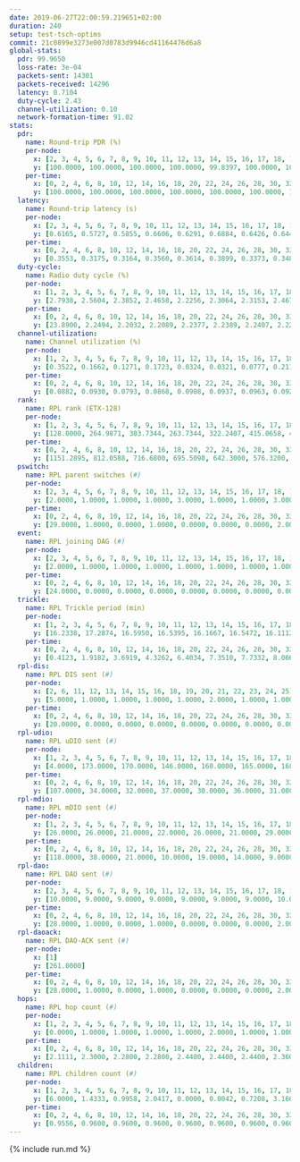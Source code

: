 ```yaml
---
date: 2019-06-27T22:00:59.219651+02:00
duration: 240
setup: test-tsch-optims
commit: 21c0899e3273e007d0783d9946cd41164476d6a8
global-stats:
  pdr: 99.9650
  loss-rate: 3e-04
  packets-sent: 14301
  packets-received: 14296
  latency: 0.7104
  duty-cycle: 2.43
  channel-utilization: 0.10
  network-formation-time: 91.02
stats:
  pdr:
    name: Round-trip PDR (%)
    per-node:
      x: [2, 3, 4, 5, 6, 7, 8, 9, 10, 11, 12, 13, 14, 15, 16, 17, 18, 19, 20, 21, 22, 23, 24, 25]
      y: [100.0000, 100.0000, 100.0000, 100.0000, 99.8397, 100.0000, 100.0000, 100.0000, 100.0000, 100.0000, 100.0000, 100.0000, 100.0000, 100.0000, 100.0000, 99.6564, 100.0000, 100.0000, 100.0000, 99.8405, 99.8405, 100.0000, 100.0000, 100.0000]
    per-time:
      x: [0, 2, 4, 6, 8, 10, 12, 14, 16, 18, 20, 22, 24, 26, 28, 30, 32, 34, 36, 38, 40, 42, 44, 46, 48, 50, 52, 54, 56, 58, 60, 62, 64, 66, 68, 70, 72, 74, 76, 78, 80, 82, 84, 86, 88, 90, 92, 94, 96, 98, 100, 102, 104, 106, 108, 110, 112, 114, 116, 118, 120, 122, 124, 126, 128, 130, 132, 134, 136, 138, 140, 142, 144, 146, 148, 150, 152, 154, 156, 158, 160, 162, 164, 166, 168, 170, 172, 174, 176, 178, 180, 182, 184, 186, 188, 190, 192, 194, 196, 198, 200, 202, 204, 206, 208, 210, 212, 214, 216, 218, 220, 222, 224, 226, 228, 230, 232, 234, 236, 238]
      y: [100.0000, 100.0000, 100.0000, 100.0000, 100.0000, 100.0000, 100.0000, 100.0000, 100.0000, 100.0000, 100.0000, 100.0000, 100.0000, 100.0000, 100.0000, 100.0000, 100.0000, 100.0000, 100.0000, 100.0000, 100.0000, 100.0000, 100.0000, 100.0000, 100.0000, 100.0000, 100.0000, 100.0000, 100.0000, 100.0000, 100.0000, 100.0000, 100.0000, 100.0000, 100.0000, 100.0000, 100.0000, 100.0000, 100.0000, 100.0000, 99.1667, 100.0000, 100.0000, 100.0000, 100.0000, 100.0000, 100.0000, 100.0000, 100.0000, 100.0000, 100.0000, 100.0000, 100.0000, 100.0000, 100.0000, 100.0000, 100.0000, 100.0000, 100.0000, 100.0000, 100.0000, 100.0000, 100.0000, 100.0000, 100.0000, 100.0000, 100.0000, 100.0000, 100.0000, 100.0000, 100.0000, 100.0000, 100.0000, 100.0000, 100.0000, 100.0000, 100.0000, 100.0000, 100.0000, 100.0000, 100.0000, 100.0000, 100.0000, 100.0000, 100.0000, 100.0000, 100.0000, 100.0000, 100.0000, 100.0000, 100.0000, 100.0000, 100.0000, 100.0000, 100.0000, 100.0000, 100.0000, 100.0000, 100.0000, 100.0000, 100.0000, 100.0000, 100.0000, 100.0000, 100.0000, 100.0000, 100.0000, 100.0000, 100.0000, 100.0000, 100.0000, 100.0000, 100.0000, 100.0000, 100.0000, 96.6667, 100.0000, 100.0000, 100.0000, 100.0000]
  latency:
    name: Round-trip latency (s)
    per-node:
      x: [2, 3, 4, 5, 6, 7, 8, 9, 10, 11, 12, 13, 14, 15, 16, 17, 18, 19, 20, 21, 22, 23, 24, 25]
      y: [0.6165, 0.5727, 0.5855, 0.6606, 0.6291, 0.6884, 0.6426, 0.6444, 0.5876, 0.6713, 0.6403, 0.6185, 0.7241, 0.7726, 0.6519, 0.6950, 0.7539, 0.6776, 0.8083, 0.8322, 0.8083, 0.9365, 0.9251, 0.8905]
    per-time:
      x: [0, 2, 4, 6, 8, 10, 12, 14, 16, 18, 20, 22, 24, 26, 28, 30, 32, 34, 36, 38, 40, 42, 44, 46, 48, 50, 52, 54, 56, 58, 60, 62, 64, 66, 68, 70, 72, 74, 76, 78, 80, 82, 84, 86, 88, 90, 92, 94, 96, 98, 100, 102, 104, 106, 108, 110, 112, 114, 116, 118, 120, 122, 124, 126, 128, 130, 132, 134, 136, 138, 140, 142, 144, 146, 148, 150, 152, 154, 156, 158, 160, 162, 164, 166, 168, 170, 172, 174, 176, 178, 180, 182, 184, 186, 188, 190, 192, 194, 196, 198, 200, 202, 204, 206, 208, 210, 212, 214, 216, 218, 220, 222, 224, 226, 228, 230, 232, 234, 236, 238]
      y: [0.3553, 0.3175, 0.3164, 0.3560, 0.3614, 0.3899, 0.3373, 0.3481, 0.3673, 0.3439, 0.3396, 0.3629, 0.3451, 0.3282, 0.3138, 0.3191, 0.3130, 0.3006, 0.3227, 0.3044, 0.3323, 0.3176, 0.3221, 0.3125, 0.3219, 0.3321, 0.3253, 0.3617, 0.3169, 0.3319, 0.3255, 0.3422, 0.3112, 0.3461, 0.3346, 0.3445, 0.3376, 0.3301, 0.3373, 0.3317, 0.3945, 0.3906, 0.3657, 0.4148, 0.3724, 0.3356, 0.3286, 0.3553, 0.3477, 0.3463, 0.4021, 0.3680, 0.3956, 0.4349, 0.4905, 0.3742, 0.3815, 0.3586, 0.3303, 0.5185, 0.6205, 0.5433, 0.4004, 0.3512, 0.4104, 0.7926, 0.9787, 0.7186, 0.5616, 0.5055, 0.4117, 0.8366, 1.2933, 1.0903, 0.8695, 0.5978, 0.6266, 0.8037, 1.2763, 1.2599, 1.2485, 0.9434, 0.7614, 0.8994, 1.2711, 1.2946, 1.3019, 1.2760, 1.1084, 1.1056, 1.3020, 1.3142, 1.2663, 1.2712, 1.2903, 1.2293, 1.2500, 1.2668, 1.2798, 1.2963, 1.2765, 1.3139, 1.2746, 1.3002, 1.2801, 1.3082, 1.3168, 1.2708, 1.3026, 1.2746, 1.2822, 1.2434, 1.2891, 1.3103, 1.2984, 1.2883, 1.2820, 1.2706, 1.2904, 1.2752]
  duty-cycle:
    name: Radio duty cycle (%)
    per-node:
      x: [1, 2, 3, 4, 5, 6, 7, 8, 9, 10, 11, 12, 13, 14, 15, 16, 17, 18, 19, 20, 21, 22, 23, 24, 25]
      y: [2.7938, 2.5604, 2.3852, 2.4658, 2.2256, 2.3064, 2.3153, 2.4679, 2.2148, 2.1696, 2.2211, 2.2445, 2.5953, 2.4308, 2.3512, 2.4378, 2.3566, 2.4585, 2.5012, 2.4293, 2.3496, 2.4791, 2.3413, 2.4502, 2.3958]
    per-time:
      x: [0, 2, 4, 6, 8, 10, 12, 14, 16, 18, 20, 22, 24, 26, 28, 30, 32, 34, 36, 38, 40, 42, 44, 46, 48, 50, 52, 54, 56, 58, 60, 62, 64, 66, 68, 70, 72, 74, 76, 78, 80, 82, 84, 86, 88, 90, 92, 94, 96, 98, 100, 102, 104, 106, 108, 110, 112, 114, 116, 118, 120, 122, 124, 126, 128, 130, 132, 134, 136, 138, 140, 142, 144, 146, 148, 150, 152, 154, 156, 158, 160, 162, 164, 166, 168, 170, 172, 174, 176, 178, 180, 182, 184, 186, 188, 190, 192, 194, 196, 198, 200, 202, 204, 206, 208, 210, 212, 214, 216, 218, 220, 222, 224, 226, 228, 230, 232, 234, 236, 238]
      y: [23.8900, 2.2494, 2.2032, 2.2089, 2.2377, 2.2389, 2.2407, 2.2272, 2.2134, 2.2157, 2.2114, 2.2090, 2.2285, 2.2107, 2.2355, 2.1904, 2.1892, 2.1812, 2.2009, 2.2091, 2.1707, 2.1907, 2.1882, 2.1831, 2.1757, 2.2151, 2.1717, 2.1936, 2.2065, 2.1856, 2.1985, 2.1781, 2.2021, 2.1946, 2.1963, 2.1950, 2.2067, 2.1849, 2.1957, 2.2020, 2.1813, 2.2247, 2.2161, 2.2078, 2.2145, 2.1881, 2.1867, 2.1888, 2.1932, 2.1993, 2.2067, 2.1984, 2.1946, 2.1973, 2.2011, 2.1853, 2.2011, 2.2604, 2.2048, 2.1888, 2.2327, 2.1977, 2.2125, 2.2040, 2.1926, 2.2024, 2.2306, 2.1772, 2.2074, 2.2244, 2.1961, 2.2223, 2.2040, 2.2105, 2.2167, 2.2058, 2.1964, 2.1917, 2.2007, 2.2090, 2.1972, 2.1989, 2.2039, 2.1868, 2.2039, 2.2118, 2.2398, 2.2231, 2.1999, 2.2184, 2.2229, 2.2089, 2.2238, 2.1900, 2.2085, 2.2092, 2.1962, 2.1695, 2.2132, 2.2325, 2.2274, 2.2010, 2.2110, 2.2109, 2.2071, 2.1986, 2.2060, 2.2098, 2.2232, 2.2233, 2.2090, 2.2062, 2.5427, 2.5254, 2.5272, 2.6334, 2.4379, 2.2436, 2.2034, 2.2103]
  channel-utilization:
    name: Channel utilization (%)
    per-node:
      x: [1, 2, 3, 4, 5, 6, 7, 8, 9, 10, 11, 12, 13, 14, 15, 16, 17, 18, 19, 20, 21, 22, 23, 24, 25]
      y: [0.3522, 0.1662, 0.1271, 0.1723, 0.0324, 0.0321, 0.0777, 0.2116, 0.0376, 0.0319, 0.0321, 0.0373, 0.1560, 0.1175, 0.0782, 0.0915, 0.0486, 0.1082, 0.0827, 0.0507, 0.0407, 0.0398, 0.0336, 0.0319, 0.0330]
    per-time:
      x: [0, 2, 4, 6, 8, 10, 12, 14, 16, 18, 20, 22, 24, 26, 28, 30, 32, 34, 36, 38, 40, 42, 44, 46, 48, 50, 52, 54, 56, 58, 60, 62, 64, 66, 68, 70, 72, 74, 76, 78, 80, 82, 84, 86, 88, 90, 92, 94, 96, 98, 100, 102, 104, 106, 108, 110, 112, 114, 116, 118, 120, 122, 124, 126, 128, 130, 132, 134, 136, 138, 140, 142, 144, 146, 148, 150, 152, 154, 156, 158, 160, 162, 164, 166, 168, 170, 172, 174, 176, 178, 180, 182, 184, 186, 188, 190, 192, 194, 196, 198, 200, 202, 204, 206, 208, 210, 212, 214, 216, 218, 220, 222, 224, 226, 228, 230, 232, 234, 236, 238]
      y: [0.0882, 0.0930, 0.0793, 0.0868, 0.0908, 0.0937, 0.0963, 0.0926, 0.0856, 0.0896, 0.0919, 0.0868, 0.0889, 0.0897, 0.0978, 0.0820, 0.0841, 0.0800, 0.0831, 0.0927, 0.0817, 0.0845, 0.0842, 0.0822, 0.0810, 0.0889, 0.0815, 0.0854, 0.0922, 0.0857, 0.0843, 0.0801, 0.0906, 0.0834, 0.0839, 0.0850, 0.0927, 0.0810, 0.0874, 0.0898, 0.0813, 0.0961, 0.0968, 0.0913, 0.0955, 0.0871, 0.0837, 0.0829, 0.0844, 0.0877, 0.0876, 0.0863, 0.0853, 0.0865, 0.0871, 0.0827, 0.0869, 0.1026, 0.0860, 0.0816, 0.0932, 0.0825, 0.0889, 0.0855, 0.0835, 0.0850, 0.0929, 0.0777, 0.0863, 0.0906, 0.0832, 0.0906, 0.0849, 0.0874, 0.0878, 0.0860, 0.0843, 0.0808, 0.0836, 0.0872, 0.0826, 0.0843, 0.0862, 0.0800, 0.0852, 0.0876, 0.0947, 0.0911, 0.0842, 0.0898, 0.0909, 0.0880, 0.0926, 0.0810, 0.0855, 0.0854, 0.0830, 0.0747, 0.0889, 0.0936, 0.0935, 0.0843, 0.0881, 0.0874, 0.0861, 0.0855, 0.0875, 0.0887, 0.0917, 0.0909, 0.0854, 0.0862, 0.1788, 0.1523, 0.1397, 0.2031, 0.0913, 0.0935, 0.0831, 0.0859]
  rank:
    name: RPL rank (ETX-128)
    per-node:
      x: [1, 2, 3, 4, 5, 6, 7, 8, 9, 10, 11, 12, 13, 14, 15, 16, 17, 18, 19, 20, 21, 22, 23, 24, 25]
      y: [128.0000, 264.9871, 303.7344, 263.7344, 322.2407, 415.0658, 404.0996, 298.5062, 447.3745, 444.0453, 466.1951, 476.2428, 459.3551, 454.5331, 503.9020, 567.1255, 602.0653, 653.9032, 690.9388, 756.7480, 792.9960, 799.6587, 851.6260, 842.9797, 831.8211]
    per-time:
      x: [0, 2, 4, 6, 8, 10, 12, 14, 16, 18, 20, 22, 24, 26, 28, 30, 32, 34, 36, 38, 40, 42, 44, 46, 48, 50, 52, 54, 56, 58, 60, 62, 64, 66, 68, 70, 72, 74, 76, 78, 80, 82, 84, 86, 88, 90, 92, 94, 96, 98, 100, 102, 104, 106, 108, 110, 112, 114, 116, 118, 120, 122, 124, 126, 128, 130, 132, 134, 136, 138, 140, 142, 144, 146, 148, 150, 152, 154, 156, 158, 160, 162, 164, 166, 168, 170, 172, 174, 176, 178, 180, 182, 184, 186, 188, 190, 192, 194, 196, 198, 200, 202, 204, 206, 208, 210, 212, 214, 216, 218, 220, 222, 224, 226, 228, 230, 232, 234, 236, 238, 240]
      y: [1151.2895, 812.0588, 716.6800, 695.5098, 642.3000, 576.3200, 577.2600, 572.3462, 556.6600, 559.2549, 563.9216, 543.5400, 546.7255, 530.8200, 582.0000, 574.2549, 568.5600, 588.3200, 571.8113, 525.0577, 524.6800, 535.7800, 523.6667, 507.6200, 518.5800, 519.6346, 503.7600, 498.3600, 515.4000, 520.0385, 498.2885, 483.3000, 478.1200, 477.5000, 483.9200, 480.3400, 483.5686, 495.3800, 519.5490, 537.4706, 549.9231, 591.2000, 586.5192, 564.3725, 552.1961, 543.6538, 533.9245, 527.9400, 527.3600, 535.2500, 518.7600, 500.4118, 497.3600, 508.1400, 493.4314, 493.8235, 495.3137, 497.9811, 512.7800, 506.2000, 499.4000, 498.2745, 494.6600, 499.4423, 480.7400, 489.5000, 495.2115, 479.5000, 471.4000, 476.4800, 484.4314, 493.5600, 485.3000, 492.8800, 506.2264, 489.9400, 485.3800, 479.0800, 483.4400, 476.4706, 474.9412, 480.7200, 482.1569, 483.6600, 498.1961, 489.8000, 496.8077, 486.6078, 478.3000, 486.2353, 479.7059, 476.9608, 481.4510, 468.2000, 466.6400, 472.1176, 460.9400, 463.5000, 477.2200, 482.0000, 480.5000, 485.6923, 477.6200, 502.2941, 519.3200, 519.3137, 526.8200, 533.1961, 544.7963, 530.5385, 508.6604, 507.8400, 444.0149, 301.4083, 278.0495, 278.3002, 412.4615, 499.9020, 498.4600, 507.3077, null]
  pswitch:
    name: RPL parent switches (#)
    per-node:
      x: [2, 3, 4, 5, 6, 7, 8, 9, 10, 11, 12, 13, 14, 15, 16, 17, 18, 19, 20, 21, 22, 23, 24, 25]
      y: [2.0000, 1.0000, 1.0000, 1.0000, 3.0000, 1.0000, 1.0000, 3.0000, 3.0000, 6.0000, 3.0000, 5.0000, 2.0000, 5.0000, 7.0000, 5.0000, 8.0000, 5.0000, 10.0000, 13.0000, 12.0000, 7.0000, 7.0000, 7.0000]
    per-time:
      x: [0, 2, 4, 6, 8, 10, 12, 14, 16, 18, 20, 22, 24, 26, 28, 30, 32, 34, 36, 38, 40, 42, 44, 46, 48, 50, 52, 54, 56, 58, 60, 62, 64, 66, 68, 70, 72, 74, 76, 78, 80, 82, 84, 86, 88, 90, 92, 94, 96, 98, 100, 102, 104, 106, 108, 110, 112, 114, 116, 118, 120, 122, 124, 126, 128, 130, 132, 134, 136, 138, 140, 142, 144, 146, 148, 150, 152, 154, 156, 158, 160, 162, 164, 166, 168, 170, 172, 174, 176, 178, 180, 182, 184, 186, 188, 190, 192, 194, 196, 198, 200, 202, 204, 206, 208, 210, 212, 214, 216, 218, 220, 222, 224, 226, 228, 230, 232, 234, 236, 238, 240]
      y: [29.0000, 1.0000, 0.0000, 1.0000, 0.0000, 0.0000, 0.0000, 2.0000, 0.0000, 1.0000, 1.0000, 0.0000, 1.0000, 0.0000, 1.0000, 1.0000, 0.0000, 0.0000, 3.0000, 2.0000, 0.0000, 0.0000, 1.0000, 0.0000, 0.0000, 2.0000, 0.0000, 0.0000, 0.0000, 2.0000, 2.0000, 0.0000, 0.0000, 0.0000, 0.0000, 0.0000, 1.0000, 0.0000, 1.0000, 1.0000, 2.0000, 0.0000, 2.0000, 1.0000, 1.0000, 2.0000, 3.0000, 0.0000, 0.0000, 2.0000, 0.0000, 1.0000, 0.0000, 0.0000, 1.0000, 1.0000, 1.0000, 3.0000, 0.0000, 0.0000, 0.0000, 1.0000, 0.0000, 2.0000, 0.0000, 0.0000, 2.0000, 0.0000, 0.0000, 0.0000, 1.0000, 0.0000, 0.0000, 0.0000, 3.0000, 0.0000, 0.0000, 0.0000, 0.0000, 1.0000, 1.0000, 0.0000, 1.0000, 0.0000, 1.0000, 0.0000, 2.0000, 1.0000, 0.0000, 1.0000, 1.0000, 1.0000, 1.0000, 0.0000, 0.0000, 1.0000, 0.0000, 0.0000, 0.0000, 3.0000, 0.0000, 2.0000, 0.0000, 1.0000, 0.0000, 1.0000, 0.0000, 1.0000, 4.0000, 2.0000, 3.0000, 0.0000, 0.0000, 0.0000, 0.0000, 2.0000, 2.0000, 1.0000, 0.0000, 2.0000, 0.0000]
  event:
    name: RPL joining DAG (#)
    per-node:
      x: [2, 3, 4, 5, 6, 7, 8, 9, 10, 11, 12, 13, 14, 15, 16, 17, 18, 19, 20, 21, 22, 23, 24, 25]
      y: [2.0000, 1.0000, 1.0000, 1.0000, 1.0000, 1.0000, 1.0000, 1.0000, 1.0000, 1.0000, 1.0000, 1.0000, 1.0000, 1.0000, 1.0000, 1.0000, 1.0000, 1.0000, 1.0000, 1.0000, 1.0000, 1.0000, 1.0000, 1.0000]
    per-time:
      x: [0, 2, 4, 6, 8, 10, 12, 14, 16, 18, 20, 22, 24, 26, 28, 30, 32, 34, 36, 38, 40, 42, 44, 46, 48, 50, 52, 54, 56, 58, 60, 62, 64, 66, 68, 70, 72, 74, 76, 78, 80, 82, 84, 86, 88, 90, 92, 94, 96, 98, 100, 102, 104, 106, 108, 110, 112, 114, 116, 118, 120, 122, 124, 126, 128, 130, 132, 134, 136, 138, 140, 142, 144, 146, 148, 150, 152, 154, 156, 158, 160, 162, 164, 166, 168, 170, 172, 174, 176, 178, 180, 182, 184, 186, 188, 190, 192, 194, 196, 198, 200, 202, 204, 206, 208, 210, 212, 214, 216, 218, 220, 222, 224, 226, 228, 230, 232]
      y: [24.0000, 0.0000, 0.0000, 0.0000, 0.0000, 0.0000, 0.0000, 0.0000, 0.0000, 0.0000, 0.0000, 0.0000, 0.0000, 0.0000, 0.0000, 0.0000, 0.0000, 0.0000, 0.0000, 0.0000, 0.0000, 0.0000, 0.0000, 0.0000, 0.0000, 0.0000, 0.0000, 0.0000, 0.0000, 0.0000, 0.0000, 0.0000, 0.0000, 0.0000, 0.0000, 0.0000, 0.0000, 0.0000, 0.0000, 0.0000, 0.0000, 0.0000, 0.0000, 0.0000, 0.0000, 0.0000, 0.0000, 0.0000, 0.0000, 0.0000, 0.0000, 0.0000, 0.0000, 0.0000, 0.0000, 0.0000, 0.0000, 0.0000, 0.0000, 0.0000, 0.0000, 0.0000, 0.0000, 0.0000, 0.0000, 0.0000, 0.0000, 0.0000, 0.0000, 0.0000, 0.0000, 0.0000, 0.0000, 0.0000, 0.0000, 0.0000, 0.0000, 0.0000, 0.0000, 0.0000, 0.0000, 0.0000, 0.0000, 0.0000, 0.0000, 0.0000, 0.0000, 0.0000, 0.0000, 0.0000, 0.0000, 0.0000, 0.0000, 0.0000, 0.0000, 0.0000, 0.0000, 0.0000, 0.0000, 0.0000, 0.0000, 0.0000, 0.0000, 0.0000, 0.0000, 0.0000, 0.0000, 0.0000, 0.0000, 0.0000, 0.0000, 0.0000, 0.0000, 0.0000, 0.0000, 0.0000, 1.0000]
  trickle:
    name: RPL Trickle period (min)
    per-node:
      x: [1, 2, 3, 4, 5, 6, 7, 8, 9, 10, 11, 12, 13, 14, 15, 16, 17, 18, 19, 20, 21, 22, 23, 24, 25]
      y: [16.2338, 17.2874, 16.5950, 16.5395, 16.1667, 16.5472, 16.1112, 16.1112, 16.5472, 16.0865, 16.5586, 16.1135, 16.1246, 16.4619, 16.0555, 16.0930, 16.5459, 15.7735, 16.4676, 16.0044, 16.5680, 16.0578, 16.0690, 16.0868, 16.6129]
    per-time:
      x: [0, 2, 4, 6, 8, 10, 12, 14, 16, 18, 20, 22, 24, 26, 28, 30, 32, 34, 36, 38, 40, 42, 44, 46, 48, 50, 52, 54, 56, 58, 60, 62, 64, 66, 68, 70, 72, 74, 76, 78, 80, 82, 84, 86, 88, 90, 92, 94, 96, 98, 100, 102, 104, 106, 108, 110, 112, 114, 116, 118, 120, 122, 124, 126, 128, 130, 132, 134, 136, 138, 140, 142, 144, 146, 148, 150, 152, 154, 156, 158, 160, 162, 164, 166, 168, 170, 172, 174, 176, 178, 180, 182, 184, 186, 188, 190, 192, 194, 196, 198, 200, 202, 204, 206, 208, 210, 212, 214, 216, 218, 220, 222, 224, 226, 228, 230, 232, 234, 236, 238, 240]
      y: [0.4123, 1.9182, 3.6919, 4.3262, 6.4034, 7.3510, 7.7332, 8.0660, 8.8255, 15.5916, 15.9342, 16.0782, 16.1056, 16.9520, 17.4763, 17.4763, 17.4763, 17.4763, 17.4763, 17.4763, 17.4763, 17.4763, 17.4763, 17.4763, 17.4763, 17.4763, 17.4763, 17.4763, 17.4763, 17.4763, 17.4763, 17.4763, 17.4763, 17.4763, 17.4763, 17.4763, 17.4763, 17.4763, 17.4763, 17.4763, 17.4763, 17.4763, 17.4763, 17.4763, 17.4763, 17.4763, 17.4763, 17.4763, 17.4763, 17.4763, 17.4763, 17.4763, 17.4763, 17.4763, 17.4763, 17.4763, 17.4763, 17.4763, 17.4763, 17.4763, 17.4763, 17.4763, 17.4763, 17.4763, 17.4763, 17.4763, 17.4763, 17.4763, 17.4763, 17.4763, 17.4763, 17.4763, 17.4763, 17.4763, 17.4763, 17.4763, 17.4763, 17.4763, 17.4763, 17.4763, 17.4763, 17.4763, 17.4763, 17.4763, 17.4763, 17.4763, 17.4763, 17.4763, 17.4763, 17.4763, 17.4763, 17.4763, 17.4763, 17.4763, 17.4763, 17.4763, 17.4763, 17.4763, 17.4763, 17.4763, 17.4763, 17.4763, 17.4763, 17.4763, 17.4763, 17.4763, 17.4763, 17.4763, 17.4763, 17.4763, 17.4763, 17.4763, 17.4763, 17.4763, 17.4763, 17.4763, 14.8620, 10.6442, 11.2285, 11.9309, null]
  rpl-dis:
    name: RPL DIS sent (#)
    per-node:
      x: [2, 6, 11, 12, 13, 14, 15, 16, 18, 19, 20, 21, 22, 23, 24, 25]
      y: [5.0000, 1.0000, 1.0000, 1.0000, 1.0000, 2.0000, 1.0000, 1.0000, 1.0000, 2.0000, 1.0000, 1.0000, 1.0000, 2.0000, 2.0000, 2.0000]
    per-time:
      x: [0, 2, 4, 6, 8, 10, 12, 14, 16, 18, 20, 22, 24, 26, 28, 30, 32, 34, 36, 38, 40, 42, 44, 46, 48, 50, 52, 54, 56, 58, 60, 62, 64, 66, 68, 70, 72, 74, 76, 78, 80, 82, 84, 86, 88, 90, 92, 94, 96, 98, 100, 102, 104, 106, 108, 110, 112, 114, 116, 118, 120, 122, 124, 126, 128, 130, 132, 134, 136, 138, 140, 142, 144, 146, 148, 150, 152, 154, 156, 158, 160, 162, 164, 166, 168, 170, 172, 174, 176, 178, 180, 182, 184, 186, 188, 190, 192, 194, 196, 198, 200, 202, 204, 206, 208, 210, 212, 214, 216, 218, 220, 222, 224, 226, 228, 230, 232]
      y: [20.0000, 0.0000, 0.0000, 0.0000, 0.0000, 0.0000, 0.0000, 0.0000, 0.0000, 0.0000, 0.0000, 0.0000, 0.0000, 0.0000, 0.0000, 0.0000, 0.0000, 0.0000, 0.0000, 0.0000, 0.0000, 0.0000, 0.0000, 0.0000, 0.0000, 0.0000, 0.0000, 0.0000, 0.0000, 0.0000, 0.0000, 0.0000, 0.0000, 0.0000, 0.0000, 0.0000, 0.0000, 0.0000, 0.0000, 0.0000, 0.0000, 0.0000, 0.0000, 0.0000, 0.0000, 0.0000, 0.0000, 0.0000, 0.0000, 0.0000, 0.0000, 0.0000, 0.0000, 0.0000, 0.0000, 0.0000, 0.0000, 0.0000, 0.0000, 0.0000, 0.0000, 0.0000, 0.0000, 0.0000, 0.0000, 0.0000, 0.0000, 0.0000, 0.0000, 0.0000, 0.0000, 0.0000, 0.0000, 0.0000, 0.0000, 0.0000, 0.0000, 0.0000, 0.0000, 0.0000, 0.0000, 0.0000, 0.0000, 0.0000, 0.0000, 0.0000, 0.0000, 0.0000, 0.0000, 0.0000, 0.0000, 0.0000, 0.0000, 0.0000, 0.0000, 0.0000, 0.0000, 0.0000, 0.0000, 0.0000, 0.0000, 0.0000, 0.0000, 0.0000, 0.0000, 0.0000, 0.0000, 0.0000, 0.0000, 0.0000, 0.0000, 0.0000, 0.0000, 1.0000, 2.0000, 1.0000, 1.0000]
  rpl-udio:
    name: RPL uDIO sent (#)
    per-node:
      x: [1, 2, 3, 4, 5, 6, 7, 8, 9, 10, 11, 12, 13, 14, 15, 16, 17, 18, 19, 20, 21, 22, 23, 24, 25]
      y: [4.0000, 173.0000, 170.0000, 146.0000, 160.0000, 165.0000, 168.0000, 147.0000, 170.0000, 167.0000, 168.0000, 166.0000, 168.0000, 168.0000, 172.0000, 169.0000, 174.0000, 151.0000, 163.0000, 173.0000, 177.0000, 164.0000, 170.0000, 167.0000, 167.0000]
    per-time:
      x: [0, 2, 4, 6, 8, 10, 12, 14, 16, 18, 20, 22, 24, 26, 28, 30, 32, 34, 36, 38, 40, 42, 44, 46, 48, 50, 52, 54, 56, 58, 60, 62, 64, 66, 68, 70, 72, 74, 76, 78, 80, 82, 84, 86, 88, 90, 92, 94, 96, 98, 100, 102, 104, 106, 108, 110, 112, 114, 116, 118, 120, 122, 124, 126, 128, 130, 132, 134, 136, 138, 140, 142, 144, 146, 148, 150, 152, 154, 156, 158, 160, 162, 164, 166, 168, 170, 172, 174, 176, 178, 180, 182, 184, 186, 188, 190, 192, 194, 196, 198, 200, 202, 204, 206, 208, 210, 212, 214, 216, 218, 220, 222, 224, 226, 228, 230, 232, 234, 236, 238, 240]
      y: [107.0000, 34.0000, 32.0000, 37.0000, 30.0000, 36.0000, 31.0000, 33.0000, 38.0000, 33.0000, 33.0000, 31.0000, 33.0000, 32.0000, 39.0000, 30.0000, 33.0000, 34.0000, 33.0000, 32.0000, 35.0000, 30.0000, 32.0000, 31.0000, 33.0000, 33.0000, 36.0000, 34.0000, 30.0000, 41.0000, 36.0000, 33.0000, 34.0000, 31.0000, 32.0000, 32.0000, 35.0000, 26.0000, 34.0000, 41.0000, 36.0000, 34.0000, 31.0000, 27.0000, 29.0000, 32.0000, 35.0000, 32.0000, 32.0000, 36.0000, 29.0000, 29.0000, 29.0000, 33.0000, 33.0000, 30.0000, 34.0000, 32.0000, 29.0000, 29.0000, 35.0000, 29.0000, 37.0000, 27.0000, 30.0000, 30.0000, 29.0000, 32.0000, 31.0000, 35.0000, 31.0000, 33.0000, 32.0000, 30.0000, 31.0000, 31.0000, 35.0000, 27.0000, 33.0000, 31.0000, 31.0000, 30.0000, 37.0000, 28.0000, 35.0000, 30.0000, 34.0000, 34.0000, 34.0000, 28.0000, 34.0000, 35.0000, 29.0000, 33.0000, 32.0000, 31.0000, 30.0000, 27.0000, 36.0000, 29.0000, 33.0000, 34.0000, 31.0000, 37.0000, 27.0000, 39.0000, 36.0000, 33.0000, 41.0000, 27.0000, 30.0000, 34.0000, 34.0000, 40.0000, 35.0000, 37.0000, 34.0000, 30.0000, 35.0000, 33.0000, 0.0000]
  rpl-mdio:
    name: RPL mDIO sent (#)
    per-node:
      x: [1, 2, 3, 4, 5, 6, 7, 8, 9, 10, 11, 12, 13, 14, 15, 16, 17, 18, 19, 20, 21, 22, 23, 24, 25]
      y: [26.0000, 26.0000, 21.0000, 22.0000, 26.0000, 21.0000, 29.0000, 28.0000, 20.0000, 28.0000, 20.0000, 28.0000, 27.0000, 20.0000, 26.0000, 28.0000, 20.0000, 34.0000, 23.0000, 29.0000, 21.0000, 28.0000, 27.0000, 27.0000, 20.0000]
    per-time:
      x: [0, 2, 4, 6, 8, 10, 12, 14, 16, 18, 20, 22, 24, 26, 28, 30, 32, 34, 36, 38, 40, 42, 44, 46, 48, 50, 52, 54, 56, 58, 60, 62, 64, 66, 68, 70, 72, 74, 76, 78, 80, 82, 84, 86, 88, 90, 92, 94, 96, 98, 100, 102, 104, 106, 108, 110, 112, 114, 116, 118, 120, 122, 124, 126, 128, 130, 132, 134, 136, 138, 140, 142, 144, 146, 148, 150, 152, 154, 156, 158, 160, 162, 164, 166, 168, 170, 172, 174, 176, 178, 180, 182, 184, 186, 188, 190, 192, 194, 196, 198, 200, 202, 204, 206, 208, 210, 212, 214, 216, 218, 220, 222, 224, 226, 228, 230, 232, 234, 236, 238]
      y: [118.0000, 38.0000, 21.0000, 10.0000, 19.0000, 14.0000, 9.0000, 12.0000, 9.0000, 1.0000, 1.0000, 1.0000, 2.0000, 4.0000, 4.0000, 4.0000, 5.0000, 5.0000, 1.0000, 0.0000, 2.0000, 1.0000, 2.0000, 4.0000, 4.0000, 11.0000, 0.0000, 1.0000, 2.0000, 0.0000, 2.0000, 4.0000, 4.0000, 6.0000, 6.0000, 0.0000, 1.0000, 1.0000, 1.0000, 2.0000, 4.0000, 5.0000, 6.0000, 4.0000, 2.0000, 1.0000, 1.0000, 0.0000, 2.0000, 4.0000, 9.0000, 5.0000, 3.0000, 2.0000, 0.0000, 0.0000, 1.0000, 2.0000, 6.0000, 1.0000, 8.0000, 4.0000, 1.0000, 2.0000, 0.0000, 4.0000, 3.0000, 2.0000, 3.0000, 9.0000, 3.0000, 0.0000, 2.0000, 0.0000, 5.0000, 3.0000, 2.0000, 2.0000, 8.0000, 2.0000, 0.0000, 2.0000, 1.0000, 2.0000, 4.0000, 3.0000, 7.0000, 5.0000, 0.0000, 1.0000, 0.0000, 3.0000, 2.0000, 2.0000, 7.0000, 8.0000, 2.0000, 1.0000, 1.0000, 1.0000, 3.0000, 3.0000, 4.0000, 6.0000, 6.0000, 0.0000, 0.0000, 1.0000, 3.0000, 3.0000, 7.0000, 3.0000, 3.0000, 5.0000, 1.0000, 1.0000, 36.0000, 21.0000, 12.0000, 2.0000]
  rpl-dao:
    name: RPL DAO sent (#)
    per-node:
      x: [2, 3, 4, 5, 6, 7, 8, 9, 10, 11, 12, 13, 14, 15, 16, 17, 18, 19, 20, 21, 22, 23, 24, 25]
      y: [10.0000, 9.0000, 9.0000, 9.0000, 9.0000, 9.0000, 9.0000, 10.0000, 10.0000, 11.0000, 10.0000, 11.0000, 10.0000, 11.0000, 12.0000, 11.0000, 13.0000, 11.0000, 12.0000, 16.0000, 15.0000, 11.0000, 12.0000, 11.0000]
    per-time:
      x: [0, 2, 4, 6, 8, 10, 12, 14, 16, 18, 20, 22, 24, 26, 28, 30, 32, 34, 36, 38, 40, 42, 44, 46, 48, 50, 52, 54, 56, 58, 60, 62, 64, 66, 68, 70, 72, 74, 76, 78, 80, 82, 84, 86, 88, 90, 92, 94, 96, 98, 100, 102, 104, 106, 108, 110, 112, 114, 116, 118, 120, 122, 124, 126, 128, 130, 132, 134, 136, 138, 140, 142, 144, 146, 148, 150, 152, 154, 156, 158, 160, 162, 164, 166, 168, 170, 172, 174, 176, 178, 180, 182, 184, 186, 188, 190, 192, 194, 196, 198, 200, 202, 204, 206, 208, 210, 212, 214, 216, 218, 220, 222, 224, 226, 228, 230, 232, 234, 236, 238, 240]
      y: [28.0000, 1.0000, 0.0000, 1.0000, 0.0000, 0.0000, 0.0000, 2.0000, 0.0000, 1.0000, 1.0000, 0.0000, 1.0000, 0.0000, 17.0000, 1.0000, 1.0000, 0.0000, 3.0000, 2.0000, 0.0000, 2.0000, 1.0000, 1.0000, 0.0000, 3.0000, 1.0000, 0.0000, 12.0000, 3.0000, 2.0000, 0.0000, 0.0000, 1.0000, 0.0000, 2.0000, 2.0000, 0.0000, 1.0000, 2.0000, 2.0000, 1.0000, 9.0000, 5.0000, 2.0000, 1.0000, 3.0000, 1.0000, 0.0000, 2.0000, 1.0000, 2.0000, 0.0000, 0.0000, 1.0000, 2.0000, 5.0000, 11.0000, 1.0000, 0.0000, 2.0000, 1.0000, 1.0000, 2.0000, 0.0000, 1.0000, 3.0000, 0.0000, 1.0000, 1.0000, 2.0000, 11.0000, 1.0000, 1.0000, 5.0000, 0.0000, 0.0000, 0.0000, 0.0000, 2.0000, 2.0000, 0.0000, 2.0000, 1.0000, 2.0000, 10.0000, 3.0000, 2.0000, 2.0000, 2.0000, 1.0000, 1.0000, 1.0000, 0.0000, 1.0000, 1.0000, 1.0000, 1.0000, 1.0000, 8.0000, 6.0000, 3.0000, 1.0000, 3.0000, 1.0000, 1.0000, 0.0000, 1.0000, 4.0000, 2.0000, 3.0000, 0.0000, 1.0000, 4.0000, 4.0000, 3.0000, 4.0000, 1.0000, 0.0000, 2.0000, 0.0000]
  rpl-daoack:
    name: RPL DAO-ACK sent (#)
    per-node:
      x: [1]
      y: [261.0000]
    per-time:
      x: [0, 2, 4, 6, 8, 10, 12, 14, 16, 18, 20, 22, 24, 26, 28, 30, 32, 34, 36, 38, 40, 42, 44, 46, 48, 50, 52, 54, 56, 58, 60, 62, 64, 66, 68, 70, 72, 74, 76, 78, 80, 82, 84, 86, 88, 90, 92, 94, 96, 98, 100, 102, 104, 106, 108, 110, 112, 114, 116, 118, 120, 122, 124, 126, 128, 130, 132, 134, 136, 138, 140, 142, 144, 146, 148, 150, 152, 154, 156, 158, 160, 162, 164, 166, 168, 170, 172, 174, 176, 178, 180, 182, 184, 186, 188, 190, 192, 194, 196, 198, 200, 202, 204, 206, 208, 210, 212, 214, 216, 218, 220, 222, 224, 226, 228, 230, 232, 234, 236, 238]
      y: [28.0000, 1.0000, 0.0000, 1.0000, 0.0000, 0.0000, 0.0000, 2.0000, 0.0000, 1.0000, 1.0000, 0.0000, 1.0000, 0.0000, 17.0000, 1.0000, 1.0000, 0.0000, 3.0000, 2.0000, 0.0000, 2.0000, 1.0000, 1.0000, 0.0000, 3.0000, 1.0000, 0.0000, 12.0000, 3.0000, 2.0000, 0.0000, 0.0000, 1.0000, 0.0000, 2.0000, 2.0000, 0.0000, 1.0000, 2.0000, 2.0000, 1.0000, 9.0000, 5.0000, 2.0000, 1.0000, 3.0000, 1.0000, 0.0000, 2.0000, 1.0000, 2.0000, 0.0000, 0.0000, 1.0000, 2.0000, 5.0000, 11.0000, 1.0000, 0.0000, 2.0000, 1.0000, 1.0000, 2.0000, 0.0000, 1.0000, 3.0000, 0.0000, 1.0000, 2.0000, 1.0000, 11.0000, 1.0000, 1.0000, 5.0000, 0.0000, 0.0000, 0.0000, 0.0000, 2.0000, 2.0000, 0.0000, 2.0000, 1.0000, 2.0000, 10.0000, 3.0000, 2.0000, 3.0000, 1.0000, 1.0000, 1.0000, 1.0000, 0.0000, 1.0000, 1.0000, 1.0000, 1.0000, 1.0000, 8.0000, 6.0000, 3.0000, 1.0000, 3.0000, 1.0000, 1.0000, 0.0000, 1.0000, 4.0000, 2.0000, 3.0000, 0.0000, 1.0000, 4.0000, 4.0000, 3.0000, 4.0000, 1.0000, 0.0000, 2.0000]
  hops:
    name: RPL hop count (#)
    per-node:
      x: [1, 2, 3, 4, 5, 6, 7, 8, 9, 10, 11, 12, 13, 14, 15, 16, 17, 18, 19, 20, 21, 22, 23, 24, 25]
      y: [0.0000, 1.0000, 1.0000, 1.0000, 1.0000, 2.0000, 1.0000, 1.0000, 2.0000, 2.0000, 2.1292, 2.0000, 2.0000, 2.0000, 2.4042, 2.6625, 2.4792, 3.0083, 3.0542, 3.7125, 3.6987, 3.6695, 4.2510, 4.2301, 4.1339]
    per-time:
      x: [0, 2, 4, 6, 8, 10, 12, 14, 16, 18, 20, 22, 24, 26, 28, 30, 32, 34, 36, 38, 40, 42, 44, 46, 48, 50, 52, 54, 56, 58, 60, 62, 64, 66, 68, 70, 72, 74, 76, 78, 80, 82, 84, 86, 88, 90, 92, 94, 96, 98, 100, 102, 104, 106, 108, 110, 112, 114, 116, 118, 120, 122, 124, 126, 128, 130, 132, 134, 136, 138, 140, 142, 144, 146, 148, 150, 152, 154, 156, 158, 160, 162, 164, 166, 168, 170, 172, 174, 176, 178, 180, 182, 184, 186, 188, 190, 192, 194, 196, 198, 200, 202, 204, 206, 208, 210, 212, 214, 216, 218, 220, 222, 224, 226, 228, 230, 232, 234, 236, 238]
      y: [2.1111, 2.3000, 2.2800, 2.2800, 2.4400, 2.4400, 2.4400, 2.3600, 2.3600, 2.3600, 2.3600, 2.3200, 2.3200, 2.3200, 2.3000, 2.1600, 2.1600, 2.1600, 2.1600, 2.1600, 2.1600, 2.1600, 2.1600, 2.1600, 2.1600, 2.2000, 2.2000, 2.2000, 2.2000, 2.2400, 2.2400, 2.2400, 2.2400, 2.2400, 2.2400, 2.2400, 2.2000, 2.1600, 2.1600, 2.1600, 2.3000, 2.4400, 2.4400, 2.4000, 2.3400, 2.2600, 2.2400, 2.2400, 2.2400, 2.2400, 2.2400, 2.2400, 2.2400, 2.2400, 2.2400, 2.2400, 2.2400, 2.3200, 2.3200, 2.3200, 2.3200, 2.3200, 2.3200, 2.3400, 2.3600, 2.3600, 2.3200, 2.3200, 2.3200, 2.3200, 2.3200, 2.3200, 2.3200, 2.3200, 2.3200, 2.3200, 2.3200, 2.3200, 2.3200, 2.3200, 2.3000, 2.2800, 2.2800, 2.2800, 2.2800, 2.2800, 2.3200, 2.3600, 2.3600, 2.3600, 2.3600, 2.3600, 2.3600, 2.3600, 2.3600, 2.3600, 2.3600, 2.3600, 2.3600, 2.3400, 2.3200, 2.3200, 2.3200, 2.3200, 2.3200, 2.3400, 2.3600, 2.3600, 2.4000, 2.3800, 2.3600, 2.3600, 2.3600, 2.3600, 2.3600, 2.3600, 2.3200, 2.3000, 2.2800, 2.2800]
  children:
    name: RPL children count (#)
    per-node:
      x: [1, 2, 3, 4, 5, 6, 7, 8, 9, 10, 11, 12, 13, 14, 15, 16, 17, 18, 19, 20, 21, 22, 23, 24, 25]
      y: [6.0000, 1.4333, 0.9958, 2.0417, 0.0000, 0.0042, 0.7208, 3.1667, 0.1292, 0.0042, 0.0000, 0.0667, 1.5792, 1.0417, 0.7375, 1.3333, 0.4500, 2.0625, 1.1917, 0.6042, 0.2301, 0.1674, 0.0209, 0.0000, 0.0000]
    per-time:
      x: [0, 2, 4, 6, 8, 10, 12, 14, 16, 18, 20, 22, 24, 26, 28, 30, 32, 34, 36, 38, 40, 42, 44, 46, 48, 50, 52, 54, 56, 58, 60, 62, 64, 66, 68, 70, 72, 74, 76, 78, 80, 82, 84, 86, 88, 90, 92, 94, 96, 98, 100, 102, 104, 106, 108, 110, 112, 114, 116, 118, 120, 122, 124, 126, 128, 130, 132, 134, 136, 138, 140, 142, 144, 146, 148, 150, 152, 154, 156, 158, 160, 162, 164, 166, 168, 170, 172, 174, 176, 178, 180, 182, 184, 186, 188, 190, 192, 194, 196, 198, 200, 202, 204, 206, 208, 210, 212, 214, 216, 218, 220, 222, 224, 226, 228, 230, 232, 234, 236, 238]
      y: [0.9556, 0.9600, 0.9600, 0.9600, 0.9600, 0.9600, 0.9600, 0.9600, 0.9600, 0.9600, 0.9600, 0.9600, 0.9600, 0.9600, 0.9600, 0.9600, 0.9600, 0.9600, 0.9600, 0.9600, 0.9600, 0.9600, 0.9600, 0.9600, 0.9600, 0.9600, 0.9600, 0.9600, 0.9600, 0.9600, 0.9600, 0.9600, 0.9600, 0.9600, 0.9600, 0.9600, 0.9600, 0.9600, 0.9600, 0.9600, 0.9600, 0.9600, 0.9600, 0.9600, 0.9600, 0.9600, 0.9600, 0.9600, 0.9600, 0.9600, 0.9600, 0.9600, 0.9600, 0.9600, 0.9600, 0.9600, 0.9600, 0.9600, 0.9600, 0.9600, 0.9600, 0.9600, 0.9600, 0.9600, 0.9600, 0.9600, 0.9600, 0.9600, 0.9600, 0.9600, 0.9600, 0.9600, 0.9600, 0.9600, 0.9600, 0.9600, 0.9600, 0.9600, 0.9600, 0.9600, 0.9600, 0.9600, 0.9600, 0.9600, 0.9600, 0.9600, 0.9600, 0.9600, 0.9600, 0.9600, 0.9600, 0.9600, 0.9600, 0.9600, 0.9600, 0.9600, 0.9600, 0.9600, 0.9600, 0.9600, 0.9600, 0.9600, 0.9600, 0.9600, 0.9600, 0.9600, 0.9600, 0.9600, 0.9600, 0.9600, 0.9600, 0.9600, 0.9600, 0.9600, 0.9600, 0.9600, 0.9600, 0.9600, 0.9600, 0.9600]
---
```


{% include run.md %}
